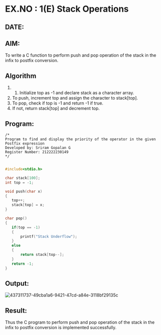 # EX.NO : 1(E) Stack Operations
## DATE:
## AIM:
To write a C function to perform push and pop operation of the stack in the infix to postfix conversion.

## Algorithm
1. 1. Initialize top as -1 and declare stack as a character array. 
2. To push, increment top and assign the character to stack[top]. 
3. To pop, check if top is -1 and return -1 if true. 
4. If not, return stack[top] and decrement top.
  

## Program:
```
/*
Program to find and display the priority of the operator in the given Postfix expression
Developed by: Sriram Gopalan G
Register Number: 212222230149
*/

```
```c

#include<stdio.h>

char stack[100];
int top = -1;

void push(char x)
{
   top++;
   stack[top] = x;
}

char pop()
{
   if(top == -1)
   {
       printf("Stack Underflow");
   }
   else
   {
       return stack[top--];
   }
   return -1;
}

```
## Output:
![437311737-49cba1a6-9421-47cd-a84e-3118bf29135c](https://github.com/user-attachments/assets/1c9baf94-3960-4799-a1be-a64788f17e8a)



## Result:
Thus the C program to perform push and pop operation of the stack in the infix to postfix conversion is implemented successfully.
